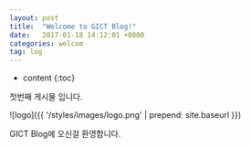 ```yaml
---
layout: post
title:  "Welcome to GICT Blog!"
date:   2017-01-18 14:12:01 +0800
categories: welcom
tag: log
---
```


* content
{:toc}


첫번째 게시물 입니다.



![logo]({{ '/styles/images/logo.png' | prepend: site.baseurl  }})


GICT Blog에 오신걸 환영합니다.